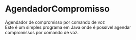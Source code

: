 # AgendadorCompromisso
Agendador de compromisso por comando de voz<br>
Este é um simples programa em Java onde é possível agendar compromissos por comando de voz.
